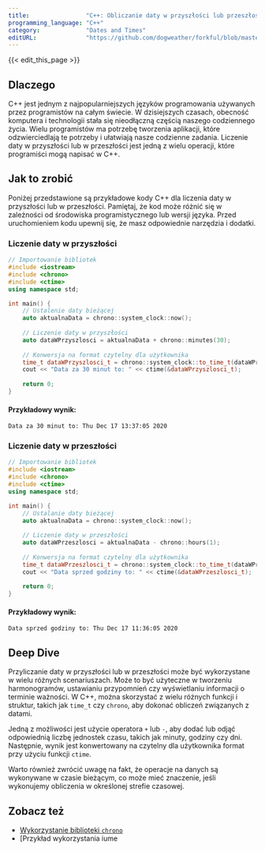 ```yaml
---
title:                "C++: Obliczanie daty w przyszłości lub przeszłości"
programming_language: "C++"
category:             "Dates and Times"
editURL:              "https://github.com/dogweather/forkful/blob/master/content/pl/cpp/calculating-a-date-in-the-future-or-past.md"
---
```


{{< edit_this_page >}}

## Dlaczego

C++ jest jednym z najpopularniejszych języków programowania używanych przez programistów na całym świecie. W dzisiejszych czasach, obecność komputera i technologii stała się nieodłączną częścią naszego codziennego życia. Wielu programistów ma potrzebę tworzenia aplikacji, które odzwierciedlają te potrzeby i ułatwiają nasze codzienne zadania. Liczenie daty w przyszłości lub w przeszłości jest jedną z wielu operacji, które programiści mogą napisać w C++.

## Jak to zrobić

Poniżej przedstawione są przykładowe kody C++ dla liczenia daty w przyszłości lub w przeszłości. Pamiętaj, że kod może różnić się w zależności od środowiska programistycznego lub wersji języka. Przed uruchomieniem kodu upewnij się, że masz odpowiednie narzędzia i dodatki.

### Liczenie daty w przyszłości
```C++
// Importowanie bibliotek
#include <iostream>
#include <chrono>
#include <ctime>
using namespace std;

int main() {
    // Ustalenie daty bieżącej
    auto aktualnaData = chrono::system_clock::now();
    
    // Liczenie daty w przyszłości
    auto dataWPrzyszlosci = aktualnaData + chrono::minutes(30);
    
    // Konwersja na format czytelny dla użytkownika
    time_t dataWPrzyszlosci_t = chrono::system_clock::to_time_t(dataWPrzyszlosci);
    cout << "Data za 30 minut to: " << ctime(&dataWPrzyszlosci_t);
    
    return 0;
}
```

#### Przykładowy wynik:
```
Data za 30 minut to: Thu Dec 17 13:37:05 2020
```

### Liczenie daty w przeszłości
```C++
// Importowanie bibliotek
#include <iostream>
#include <chrono>
#include <ctime>
using namespace std;

int main() {
    // Ustalanie daty bieżącej
    auto aktualnaData = chrono::system_clock::now();
    
    // Liczenie daty w przeszłości
    auto dataWPrzeszlosci = aktualnaData - chrono::hours(1);
    
    // Konwersja na format czytelny dla użytkownika
    time_t dataWPrzeszlosci_t = chrono::system_clock::to_time_t(dataWPrzeszlosci);
    cout << "Data sprzed godziny to: " << ctime(&dataWPrzeszlosci_t);
    
    return 0;
}
```

#### Przykładowy wynik:
```
Data sprzed godziny to: Thu Dec 17 11:36:05 2020
```

## Deep Dive

Przyliczanie daty w przyszłości lub w przeszłości może być wykorzystane w wielu różnych scenariuszach. Może to być użyteczne w tworzeniu harmonogramów, ustawianiu przypomnień czy wyświetlaniu informacji o terminie ważności. W C++, można skorzystać z wielu różnych funkcji i struktur, takich jak `time_t` czy `chrono`, aby dokonać obliczeń związanych z datami.

Jedną z możliwości jest użycie operatora `+` lub `-`, aby dodać lub odjąć odpowiednią liczbę jednostek czasu, takich jak minuty, godziny czy dni. Następnie, wynik jest konwertowany na czytelny dla użytkownika format przy użyciu funkcji `ctime`.

Warto również zwrócić uwagę na fakt, że operacje na danych są wykonywane w czasie bieżącym, co może mieć znaczenie, jeśli wykonujemy obliczenia w określonej strefie czasowej.

## Zobacz też

- [Wykorzystanie biblioteki `chrono`](https://en.cppreference.com/w/cpp/header/chrono)
- [Przykład wykorzystania iume